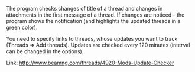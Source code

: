 The program checks changes of title of a thread and changes in attachments in the first message of a thread. If changes are noticed - the program shows the notification (and highlights the updated threads in a green color).

You need to specify links to threads, whose updates you want to track (Threads => Add threads). Updates are checked every 120 minutes (interval can be changed in the options).

Link: http://www.beamng.com/threads/4920-Mods-Update-Checker